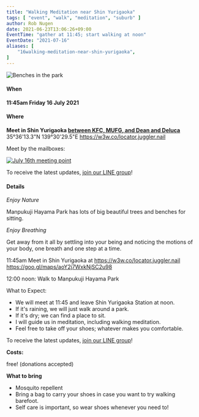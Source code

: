 ```yaml
---
title: "Walking Meditation near Shin Yurigaoka"
tags: [ "event", "walk", "meditation", "suburb" ]
author: Rob Nugen
date: 2021-06-23T13:06:26+09:00
EventTime: "gather at 11:45; start walking at noon"
EventDate: "2021-07-16"
aliases: [
    "16walking-meditation-near-shin-yurigaoka",
]
---
```


<img
src="//b.robnugen.com/journal/2021/manpukuji_hayama_park/2021_jun_24_pre_manpukuji_hayama_park_benches.jpg"
alt="Benches in the park"
class="title" />

#### When

**11:45am Friday 16 July 2021**

#### Where

**Meet in Shin Yurigaoka [between KFC, MUFG, and Dean and Deluca](https://goo.gl/maps/aoY2j7WxkNjSC2u98)**  35°36'13.3"N 139°30'29.5"E  https://w3w.co/locator.juggler.nail

Meet by the mailboxes:

[![July 16th meeting point](//b.robnugen.com/journal/2021/manpukuji_hayama_park/thumbs/2021_jun_24_pre_manpukuji_hayama_meeting_point.jpg)](//b.robnugen.com/journal/2021/manpukuji_hayama_park/2021_jun_24_pre_manpukuji_hayama_meeting_point.jpg)

To receive the latest updates, [join our LINE group](/contact/)!

#### Details

*Enjoy Nature*

Manpukuji Hayama Park has lots of big beautiful trees and benches for sitting.

*Enjoy Breathing*

Get away from it all by settling into your being and noticing the
motions of your body, one breath and one step at a time.

11:45am Meet in Shin Yurigaoka at https://w3w.co/locator.juggler.nail  https://goo.gl/maps/aoY2j7WxkNjSC2u98

12:00 noon: Walk to Manpukuji Hayama Park

What to Expect:

* We will meet at 11:45 and leave Shin Yurigaoka Station at noon.
* If it's raining, we will just walk around a park.
* If it's dry; we can find a place to sit.
* I will guide us in meditation, including walking meditation.
* Feel free to take off your shoes; whatever makes you comfortable.

To receive the latest updates, [join our LINE group](/contact/)!

**Costs:**

free! (donations accepted)

**What to bring**

* Mosquito repellent
* Bring a bag to carry your shoes in case you want to try walking barefoot.
* Self care is important, so wear shoes whenever you need to!
